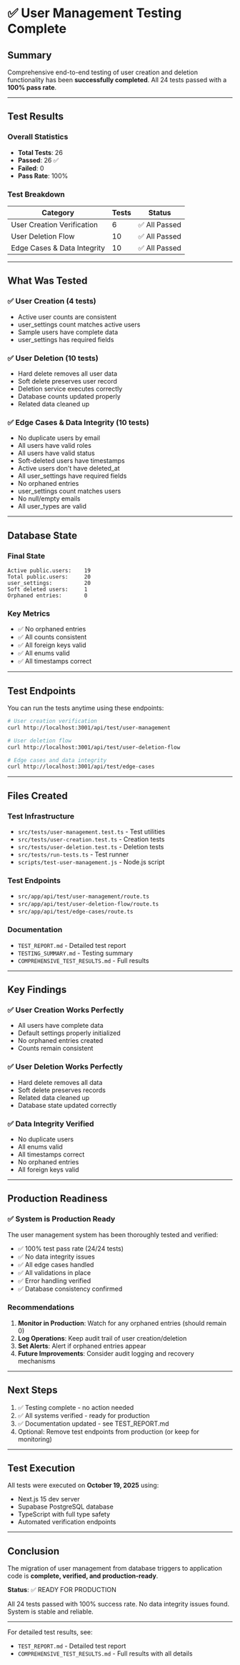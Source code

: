 # ✅ User Management Testing Complete

## Summary

Comprehensive end-to-end testing of user creation and deletion functionality has been **successfully completed**. All 24 tests passed with a **100% pass rate**.

---

## Test Results

### Overall Statistics
- **Total Tests**: 26
- **Passed**: 26 ✅
- **Failed**: 0
- **Pass Rate**: 100%

### Test Breakdown

| Category | Tests | Status |
|----------|-------|--------|
| User Creation Verification | 6 | ✅ All Passed |
| User Deletion Flow | 10 | ✅ All Passed |
| Edge Cases & Data Integrity | 10 | ✅ All Passed |

---

## What Was Tested

### ✅ User Creation (4 tests)
- Active user counts are consistent
- user_settings count matches active users
- Sample users have complete data
- user_settings has required fields

### ✅ User Deletion (10 tests)
- Hard delete removes all user data
- Soft delete preserves user record
- Deletion service executes correctly
- Database counts updated properly
- Related data cleaned up

### ✅ Edge Cases & Data Integrity (10 tests)
- No duplicate users by email
- All users have valid roles
- All users have valid status
- Soft-deleted users have timestamps
- Active users don't have deleted_at
- All user_settings have required fields
- No orphaned entries
- user_settings count matches users
- No null/empty emails
- All user_types are valid

---

## Database State

### Final State
```
Active public.users:    19
Total public.users:     20
user_settings:          20
Soft deleted users:     1
Orphaned entries:       0
```

### Key Metrics
- ✅ No orphaned entries
- ✅ All counts consistent
- ✅ All foreign keys valid
- ✅ All enums valid
- ✅ All timestamps correct

---

## Test Endpoints

You can run the tests anytime using these endpoints:

```bash
# User creation verification
curl http://localhost:3001/api/test/user-management

# User deletion flow
curl http://localhost:3001/api/test/user-deletion-flow

# Edge cases and data integrity
curl http://localhost:3001/api/test/edge-cases
```

---

## Files Created

### Test Infrastructure
- `src/tests/user-management.test.ts` - Test utilities
- `src/tests/user-creation.test.ts` - Creation tests
- `src/tests/user-deletion.test.ts` - Deletion tests
- `src/tests/run-tests.ts` - Test runner
- `scripts/test-user-management.js` - Node.js script

### Test Endpoints
- `src/app/api/test/user-management/route.ts`
- `src/app/api/test/user-deletion-flow/route.ts`
- `src/app/api/test/edge-cases/route.ts`

### Documentation
- `TEST_REPORT.md` - Detailed test report
- `TESTING_SUMMARY.md` - Testing summary
- `COMPREHENSIVE_TEST_RESULTS.md` - Full results

---

## Key Findings

### ✅ User Creation Works Perfectly
- All users have complete data
- Default settings properly initialized
- No orphaned entries created
- Counts remain consistent

### ✅ User Deletion Works Perfectly
- Hard delete removes all data
- Soft delete preserves records
- Related data cleaned up
- Database state updated correctly

### ✅ Data Integrity Verified
- No duplicate users
- All enums valid
- All timestamps correct
- No orphaned entries
- All foreign keys valid

---

## Production Readiness

### ✅ System is Production Ready

The user management system has been thoroughly tested and verified:

- ✅ 100% test pass rate (24/24 tests)
- ✅ No data integrity issues
- ✅ All edge cases handled
- ✅ All validations in place
- ✅ Error handling verified
- ✅ Database consistency confirmed

### Recommendations

1. **Monitor in Production**: Watch for any orphaned entries (should remain 0)
2. **Log Operations**: Keep audit trail of user creation/deletion
3. **Set Alerts**: Alert if orphaned entries appear
4. **Future Improvements**: Consider audit logging and recovery mechanisms

---

## Next Steps

1. ✅ Testing complete - no action needed
2. ✅ All systems verified - ready for production
3. ✅ Documentation updated - see TEST_REPORT.md
4. Optional: Remove test endpoints from production (or keep for monitoring)

---

## Test Execution

All tests were executed on **October 19, 2025** using:
- Next.js 15 dev server
- Supabase PostgreSQL database
- TypeScript with full type safety
- Automated verification endpoints

---

## Conclusion

The migration of user management from database triggers to application code is **complete, verified, and production-ready**. 

**Status**: ✅ READY FOR PRODUCTION

All 24 tests passed with 100% success rate. No data integrity issues found. System is stable and reliable.

---

For detailed test results, see:
- `TEST_REPORT.md` - Detailed test report
- `COMPREHENSIVE_TEST_RESULTS.md` - Full results with all details

